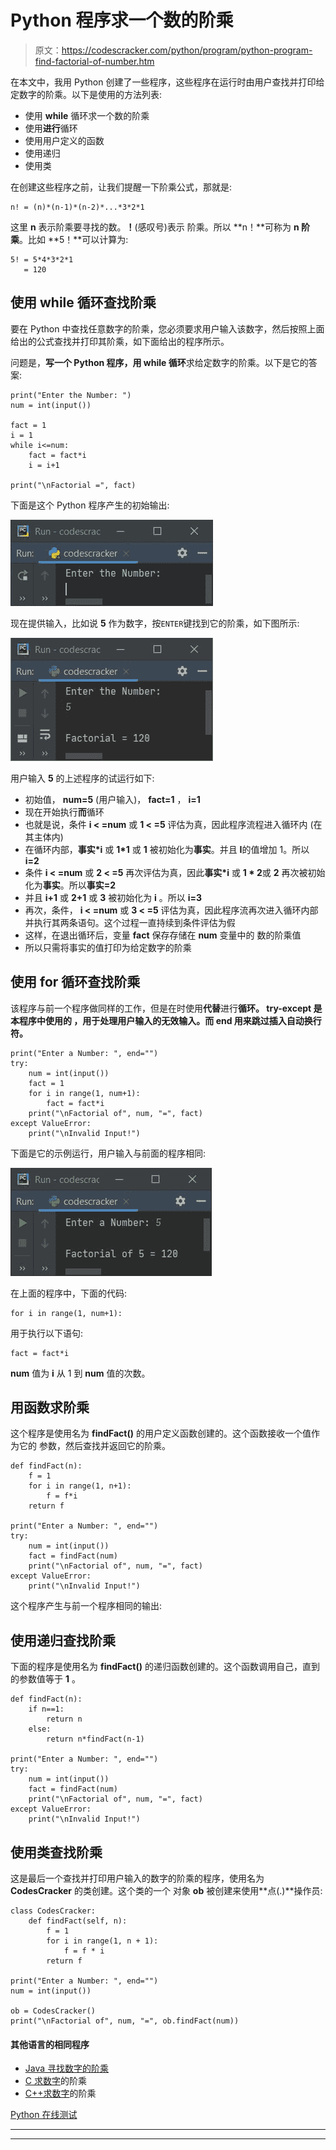 # Python 程序求一个数的阶乘

> 原文：<https://codescracker.com/python/program/python-program-find-factorial-of-number.htm>

在本文中，我用 Python 创建了一些程序，这些程序在运行时由用户查找并打印给定数字的阶乘。以下是使用的方法列表:

*   使用 **while** 循环求一个数的阶乘
*   使用**进行**循环
*   使用用户定义的函数
*   使用递归
*   使用类

在创建这些程序之前，让我们提醒一下阶乘公式，那就是:

```
n! = (n)*(n-1)*(n-2)*...*3*2*1
```

这里 **n** 表示阶乘要寻找的数。**！**(感叹号)表示 阶乘。所以 **n！**可称为 **n 阶乘**。比如 **5！**可以计算为:

```
5! = 5*4*3*2*1
   = 120
```

## 使用 while 循环查找阶乘

要在 Python 中查找任意数字的阶乘，您必须要求用户输入该数字，然后按照上面给出的公式查找并打印其阶乘，如下面给出的程序所示。

问题是，**写一个 Python 程序，用 while 循环**求给定数字的阶乘。以下是它的答案:

```
print("Enter the Number: ")
num = int(input())

fact = 1
i = 1
while i<=num:
    fact = fact*i
    i = i+1

print("\nFactorial =", fact)
```

下面是这个 Python 程序产生的初始输出:

![find factorial of number python](img/6acedc1974087998af7e3f40daf5ab7f.png)

现在提供输入，比如说 **5** 作为数字，按`ENTER`键找到它的阶乘，如下图所示:

![factorial of number python](img/2906b7e3cbb0bc309ca1fdaf8394176a.png)

用户输入 **5** 的上述程序的试运行如下:

*   初始值， **num=5** (用户输入)， **fact=1** ， **i=1**
*   现在开始执行**而**循环
*   也就是说，条件 **i < =num** 或 **1 < =5** 评估为真，因此程序流程进入循环内 (在其主体内)
*   在循环内部，**事实*i** 或 **1*1** 或 **1** 被初始化为**事实**。并且 **I**的值增加 1。所以 **i=2**
*   条件 **i < =num** 或 **2 < =5** 再次评估为真，因此**事实*i** 或 **1 * 2**或 **2** 再次被初始化为**事实**。所以**事实=2**
*   并且 **i+1** 或 **2+1** 或 **3** 被初始化为 **i** 。所以 **i=3**
*   再次，条件， **i < =num** 或 **3 < =5** 评估为真，因此程序流再次进入循环内部 并执行其两条语句。这个过程一直持续到条件评估为假
*   这样，在退出循环后，变量 **fact** 保存存储在 **num** 变量中的 数的阶乘值
*   所以只需将事实的值打印为给定数字的阶乘

## 使用 for 循环查找阶乘

该程序与前一个程序做同样的工作，但是在时使用**代替**进行**循环。 **try-except** 是本程序中使用的 ，用于处理用户输入的无效输入。而 **end** 用来跳过插入自动换行符。**

```
print("Enter a Number: ", end="")
try:
    num = int(input())
    fact = 1
    for i in range(1, num+1):
        fact = fact*i
    print("\nFactorial of", num, "=", fact)
except ValueError:
    print("\nInvalid Input!")
```

下面是它的示例运行，用户输入与前面的程序相同:

![python find factorial of number](img/dc9c1aa81570375ad1e89e1cf804f85e.png)

在上面的程序中，下面的代码:

```
for i in range(1, num+1):
```

用于执行以下语句:

```
fact = fact*i
```

**num** 值为 **i** 从 1 到 **num** 值的次数。

## 用函数求阶乘

这个程序是使用名为 **findFact()** 的用户定义函数创建的。这个函数接收一个值作为它的 参数，然后查找并返回它的阶乘。

```
def findFact(n):
    f = 1
    for i in range(1, n+1):
        f = f*i
    return f

print("Enter a Number: ", end="")
try:
    num = int(input())
    fact = findFact(num)
    print("\nFactorial of", num, "=", fact)
except ValueError:
    print("\nInvalid Input!")
```

这个程序产生与前一个程序相同的输出:

## 使用递归查找阶乘

下面的程序是使用名为 **findFact()** 的递归函数创建的。这个函数调用自己，直到 的参数值等于 **1** 。

```
def findFact(n):
    if n==1:
        return n
    else:
        return n*findFact(n-1)

print("Enter a Number: ", end="")
try:
    num = int(input())
    fact = findFact(num)
    print("\nFactorial of", num, "=", fact)
except ValueError:
    print("\nInvalid Input!")
```

## 使用类查找阶乘

这是最后一个查找并打印用户输入的数字的阶乘的程序，使用名为 **CodesCracker** 的类创建。这个类的一个 对象 **ob** 被创建来使用**点(.)**操作员:

```
class CodesCracker:
    def findFact(self, n):
        f = 1
        for i in range(1, n + 1):
            f = f * i
        return f

print("Enter a Number: ", end="")
num = int(input())

ob = CodesCracker()
print("\nFactorial of", num, "=", ob.findFact(num))
```

#### 其他语言的相同程序

*   [Java 寻找数字的阶乘](/java/program/java-program-find-factorial.htm)
*   [C 求数字](/c/program/c-program-find-factorial.htm)的阶乘
*   [C++求数字](/cpp/program/cpp-program-find-factorial.htm)的阶乘

[Python 在线测试](/exam/showtest.php?subid=10)

* * *

* * *
